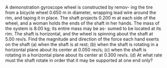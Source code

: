 A demonstration gyroscope wheel is constructed by remov-
ing the tire from a bicycle wheel 0.650 m in diameter, wrapping lead
wire around the rim, and taping it in place. The shaft projects 0.200 m
at each side of the wheel, and a woman holds the ends of the shaft in
her hands. The mass of the system is 8.00 kg; its entire mass may be as-
sumed to be located at its rim. The shaft is horizontal, and the wheel is
spinning about the shaft at 5.00 rev/s. Find the magnitude and direction
of the force each hand exerts on the shaft (a) when the shaft is at rest;
(b) when the shaft is rotating in a horizontal plane about its center at
0.050 rev/s; (c) when the shaft is rotating in a horizontal plane about its
center at 0.300 rev/s. (d) At what rate must the shaft rotate in order that
it may be supported at one end only?
